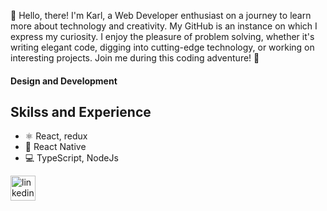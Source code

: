
👋 Hello, there! I'm Karl, a Web Developer enthusiast on a journey to learn more about technology and creativity. My GitHub is an instance on which I express my curiosity. I enjoy the pleasure of problem solving, whether it's writing elegant code, digging into cutting-edge technology, or working on interesting projects. Join me during this coding adventure! 🚀


#### Design and Development




## Skilss and Experience 
* ⚛ React, redux
* 📱 React Native
* 💻 TypeScript, NodeJs



[<img src='https://cdn.jsdelivr.net/npm/simple-icons@3.0.1/icons/linkedin.svg' alt='linkedin' height='40'>](https://www.linkedin.com/in/https://www.linkedin.com/in/karl-zoghby-76afheb//)  

